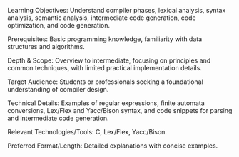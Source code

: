 Learning Objectives: Understand compiler phases, lexical analysis, syntax analysis, semantic analysis, intermediate code generation, code optimization, and code generation.

Prerequisites: Basic programming knowledge, familiarity with data structures and algorithms.

Depth & Scope: Overview to intermediate, focusing on principles and common techniques, with limited practical implementation details.

Target Audience: Students or professionals seeking a foundational understanding of compiler design.

Technical Details: Examples of regular expressions, finite automata conversions, Lex/Flex and Yacc/Bison syntax, and code snippets for parsing and intermediate code generation.

Relevant Technologies/Tools: C, Lex/Flex, Yacc/Bison.

Preferred Format/Length: Detailed explanations with concise examples.
